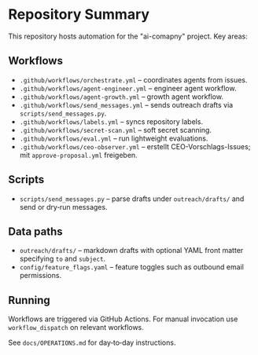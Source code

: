 # Repository Summary

This repository hosts automation for the "ai-comapny" project. Key areas:

## Workflows
- `.github/workflows/orchestrate.yml` – coordinates agents from issues.
- `.github/workflows/agent-engineer.yml` – engineer agent workflow.
- `.github/workflows/agent-growth.yml` – growth agent workflow.
- `.github/workflows/send_messages.yml` – sends outreach drafts via `scripts/send_messages.py`.
- `.github/workflows/labels.yml` – syncs repository labels.
- `.github/workflows/secret-scan.yml` – soft secret scanning.
- `.github/workflows/eval.yml` – run lightweight evaluations.
- `.github/workflows/ceo-observer.yml` – erstellt CEO-Vorschlags-Issues; mit `approve-proposal.yml` freigeben.

## Scripts
- `scripts/send_messages.py` – parse drafts under `outreach/drafts/` and send or dry‑run messages.

## Data paths
- `outreach/drafts/` – markdown drafts with optional YAML front matter specifying `to` and `subject`.
- `config/feature_flags.yaml` – feature toggles such as outbound email permissions.

## Running
Workflows are triggered via GitHub Actions. For manual invocation use `workflow_dispatch` on relevant workflows.

See `docs/OPERATIONS.md` for day‑to‑day instructions.
